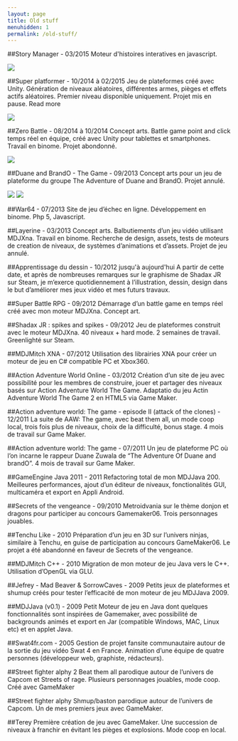 ```yaml
---
layout: page
title: Old stuff
menuhidden: 1
permalink: /old-stuff/
---
```



##Story Manager - 03/2015
Moteur d'histoires interatives en javascript.

<img src="http://michelorgaz.com/storage/cache/images/000/022/demo-title-screen,340.204.85.60.crop.1413234956.jpg" />

##Super platformer - 10/2014 à 02/2015
Jeu de plateformes créé avec Unity. Génération de niveaux aléatoires, différentes armes, pièges et effets actifs aléatoires. Premier niveau disponible uniquement. Projet mis en pause.
Read more

<img src="http://michelorgaz.com/storage/cache/images/000/022/demo-title-screen,340.204.85.60.crop.1413234956.jpg" />

##Zero Battle - 08/2014 à 10/2014
Concept arts. Battle game point and click temps réel en équipe, créé avec Unity pour tablettes et smartphones. Travail en binome. Projet abondonné.

<img src="http://michelorgaz.com/storage/cache/images/000/022/demo-title-screen,340.204.85.60.crop.1413234956.jpg" />

##Duane and BrandO - The Game - 09/2013
Concept arts pour un jeu de plateforme du groupe The Adventure of Duane and BrandO. Projet annulé.

<img src="http://michelorgaz.com/storage/cache/images/000/022/demo-title-screen,340.204.85.60.crop.1413234956.jpg" />
<img src="http://michelorgaz.com/storage/cache/images/000/022/demo-title-screen,340.204.85.60.crop.1413234956.jpg" />

##War64 - 07/2013
Site de jeu d’échec en ligne. Développement en binome. Php 5, Javascript.

##Layerine - 03/2013
Concept arts. Balbutiements d’un jeu vidéo utilisant MDJXna. Travail en binome. Recherche de design, assets, tests de moteurs de creation de niveaux, de systèmes d’animations et d’assets. Projet de jeu annulé.

##Apprentissage du dessin - 10/2012 jusqu'à aujourd'hui
A partir de cette date, et après de nombreuses remarques sur le graphisme de Shadax JR sur Steam, je m’exerce quotidiennement à l’illustration, dessin, design dans le but d’améliorer mes jeux vidéo et mes futurs travaux.

##Super Battle RPG - 09/2012
Démarrage d’un battle game en temps réel créé avec mon moteur MDJXna. Concept art.

##Shadax JR : spikes and spikes - 09/2012
Jeu de plateformes construit avec le moteur MDJXna. 40 niveaux + hard mode. 2 semaines de travail. Greenlighté sur Steam.

##MDJMitch XNA - 07/2012
Utilisation des librairies XNA pour créer un moteur de jeu en C# compatible PC et Xbox360.

##Action Adventure World Online - 03/2012
Création d’un site de jeu avec possibilité pour les membres de construire, jouer et partager des niveaux basés sur Action Adventure World The Game. Adaptatio du jeu Actin Adventure World The Game 2 en HTML5 via Game Maker.

##Action adventure world: The game - episode II (attack of the clones) - 12/2011
La suite de AAW: The game, avec beat them all, un mode coop local, trois fois plus de niveaux, choix de la difficulté, bonus stage. 4 mois de travail sur Game Maker.

##Action adventure world: The game - 07/2011
Un jeu de plateforme PC où l’on incarne le rappeur Duane Zuwala de “The Adventure Of Duane and brandO”. 4 mois de travail sur Game Maker.

##GameEngine Java 2011 - 2011
Refactoring total de mon MDJJava 200. Meilleures performances, ajout d’un éditeur de niveaux, fonctionalités GUI, multicaméra et export en Appli Android.

##Secrets of the vengeance - 09/2010
Metroidvania sur le thème donjon et dragons pour participer au concours Gamemaker06. Trois personnages jouables.

##Tenchu Like - 2010
Préparation d’un jeu en 3D sur l’univers ninjas, similaire à Tenchu, en guise de participation au concours GameMaker06. Le projet a été abandonné en faveur de Secrets of the vengeance.

##MDJMitch C++ - 2010
Migration de mon moteur de jeu Java vers le C++. Utilisation d’OpenGL via GLU.

##Jefrey - Mad Beaver & SorrowCaves - 2009
Petits jeux de plateformes et shumup créés pour tester l’efficacité de mon moteur de jeu MDJJava 2009.

##MDJJava (v0.1) - 2009
Petit Moteur de jeu en Java dont quelques fonctionnalités sont inspirées de Gamemaker, avec possibilité de backgrounds animés et export en Jar (compatible Windows, MAC, Linux etc) et en applet Java.

##Swat4fr.com - 2005
Gestion de projet fansite communautaire autour de la sortie du jeu vidéo Swat 4 en France. Animation d’une équipe de quatre personnes (développeur web, graphiste, rédacteurs).

##Street fighter alphy 2
Beat them all parodique autour de l’univers de Capcom et Streets of rage. Plusieurs personnages jouables, mode coop. Créé avec GameMaker

##Street fighter alphy
Shmup/baston parodique autour de l’univers de Capcom. Un de mes premiers jeux avec GameMaker.

##Terey
Première création de jeu avec GameMaker. Une succession de niveaux à franchir en évitant les pièges et explosions. Mode coop en local.